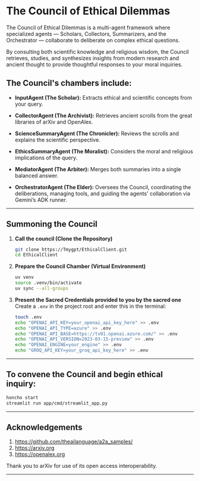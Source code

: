 # The Council of Ethical Dilemmas

The Council of Ethical Dilemmas is a multi-agent framework where specialized agents — Scholars, Collectors, Summarizers, and the Orchestrator — collaborate to deliberate on complex ethical questions.

By consulting both scientific knowledge and religious wisdom, the Council retrieves, studies, and synthesizes insights from modern research and ancient thought to provide thoughtful responses to your moral inquiries.

## The Council's chambers include:

* **InputAgent (The Scholar):** Extracts ethical and scientific concepts from your query.

* **CollectorAgent (The Archivist):** Retrieves ancient scrolls from the great libraries of arXiv and OpenAlex.


* **ScienceSummaryAgent (The Chronicler):** Reviews the scrolls and explains the scientific perspective.
* **EthicsSummaryAgent (The Moralist):** Considers the moral and religious implications of the query.
* **MediatorAgent (The Arbiter):** Merges both summaries into a single balanced answer.


* **OrchestratorAgent (The Elder):** Oversees the Council, coordinating the deliberations, managing tools, and guiding the agents' collaboration via Gemini’s ADK runner.



---

## Summoning the Council

1. **Call the council (Clone the Repository)**  
   ```bash
   git clone https://Tmygpt/EthicalClient.git
   cd EthicalClient
   ```

2. **Prepare the Council Chamber (Virtual Environment)**  
   ```bash
   uv venv
   source .venv/bin/activate
   uv sync --all-groups
   ```

3. **Present the Sacred Credentials provided to you by the sacred one**  
   Create a `.env` in the project root and enter this in the terminal:  
   ```bash
   touch .env
   echo "OPENAI_API_KEY=your_openai_api_key_here" >> .env
   echo "OPENAI_API_TYPE=azure" >> .env
   echo "OPENAI_API_BASE=https://tv01.openai.azure.com/" >> .env
   echo "OPENAI_API_VERSION=2023-03-15-preview" >> .env
   echo "OPENAI_ENGINE=your_engine" >> .env
   echo "GROQ_API_KEY=your_groq_api_key_here" >> .env
   ```

---

## To convene the Council and begin ethical inquiry:
```bash
honcho start
streamlit run app/cmd/streamlit_app.py
```
---

## Acknowledgements

1. https://github.com/theailanguage/a2a_samples/
2. https://arxiv.org
3. https://openalex.org

Thank you to arXiv for use of its open access interoperability.

---
